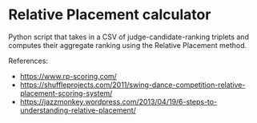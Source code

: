 # Relative Placement calculator
Python script that takes in a CSV of judge-candidate-ranking triplets and computes their aggregate ranking using the Relative Placement method.

References:
* https://www.rp-scoring.com/
* https://shuffleprojects.com/2011/swing-dance-competition-relative-placement-scoring-system/
* https://jazzmonkey.wordpress.com/2013/04/19/6-steps-to-understanding-relative-placement/
